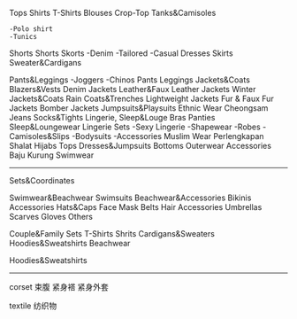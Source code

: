 Tops
    Shirts
	T-Shirts
    Blouses
    Crop-Top
    Tanks&Camisoles

	-Polo shirt
	-Tunics
Shorts
    Shorts
    Skorts
    -Denim
    -Tailored
    -Casual
Dresses
Skirts
Sweater&Cardigans

Pants&Leggings
	-Joggers
	-Chinos
	Pants
	Leggings
Jackets&Coats
	Blazers&Vests
	Denim Jackets
	Leather&Faux Leather Jackets
	Winter Jackets&Coats
	Rain Coats&Trenches
	Lightweight Jackets
	Fur & Faux Fur Jackets
	Bomber Jackets
Jumpsuits&Playsuits
Ethnic Wear
    Cheongsam
Jeans
Socks&Tights
Lingerie, Sleep&Louge
    Bras
    Panties
    Sleep&Loungewear
    Lingerie Sets
    -Sexy Lingerie
    -Shapewear
    -Robes
    -Camisoles&Slips
    -Bodysuits
    -Accessories
Muslim Wear
    Perlengkapan Shalat
    Hijabs
    Tops
    Dresses&Jumpsuits
    Bottoms
    Outerwear
    Accessories
    Baju Kurung
    Swimwear

--------------------------------------------------------
Sets&Coordinates

Swimwear&Beachwear
    Swimsuits
    Beachwear&Accessories
    Bikinis
Accessories
    Hats&Caps
    Face Mask
    Belts
    Hair Accessories
    Umbrellas
    Scarves
    Gloves
    Others	

Couple&Family Sets
    T-Shirts
    Shrits
    Cardigans&Sweaters
    Hoodies&Sweatshirts
    Beachwear

Hoodies&Sweatshirts


--------------------------------------------------------------------

corset  束腹 紧身褡 紧身外套

textile 纺织物